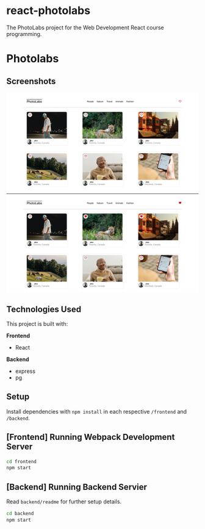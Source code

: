 # react-photolabs
The PhotoLabs project for the Web Development React course programming.

# Photolabs

## Screenshots

!["Screenshot of the main page displaying all photos"](https://github.com/p-gupta98/photolabs/blob/main/docs/photos.png?raw=true)
!["Screenshot of the liked photos and navigation notification"](https://github.com/p-gupta98/photolabs/blob/main/docs/liked-photos.png?raw=true)

## Technologies Used

This project is built with:

**Frontend**
- React

**Backend**
- express
- pg

## Setup

Install dependencies with `npm install` in each respective `/frontend` and `/backend`.

## [Frontend] Running Webpack Development Server

```sh
cd frontend
npm start
```

## [Backend] Running Backend Servier

Read `backend/readme` for further setup details.

```sh
cd backend
npm start
```

